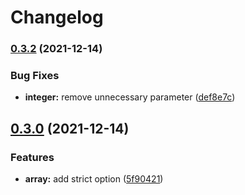 # Changelog

### [0.3.2](https://www.github.com/aj-rom/palindrome_ext/compare/v0.3.1...v0.3.2) (2021-12-14)


### Bug Fixes

* **integer:** remove unnecessary parameter ([def8e7c](https://www.github.com/aj-rom/palindrome_ext/commit/def8e7c5c9af3ec64b230b855ad0a51f223beb76))

## [0.3.0](https://www.github.com/aj-rom/palindrome_ext/compare/v0.2.0...v0.3.0) (2021-12-14)


### Features

* **array:** add strict option ([5f90421](https://www.github.com/aj-rom/palindrome_ext/commit/5f90421630fecafedc2d9c610d0b9bad554a06ef))
